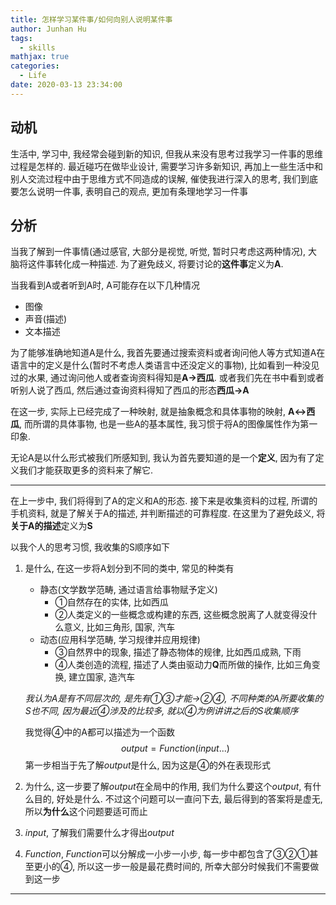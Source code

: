 ```yaml
---
title: 怎样学习某件事/如何向别人说明某件事
author: Junhan Hu
tags:
  - skills
mathjax: true
categories:
  - Life
date: 2020-03-13 23:34:00
---
```


## 动机

生活中, 学习中, 我经常会碰到新的知识, 但我从来没有思考过我学习一件事的思维过程是怎样的. 最近碰巧在做毕业设计, 需要学习许多新知识, 再加上一些生活中和别人交流过程中由于思维方式不同造成的误解, 催使我进行深入的思考, 我们到底要怎么说明一件事, 表明自己的观点, 更加有条理地学习一件事

<!-- more -->

## 分析

当我了解到一件事情(通过感官, 大部分是视觉, 听觉, 暂时只考虑这两种情况), 大脑将这件事转化成一种描述. 为了避免歧义, 将要讨论的**这件事**定义为**A**.

当我看到A或者听到A时, A可能存在以下几种情况

* 图像
* 声音(描述)
* 文本描述

为了能够准确地知道A是什么, 我首先要通过搜索资料或者询问他人等方式知道A在语言中的定义是什么(暂时不考虑人类语言中还没定义的事物), 比如看到一种没见过的水果, 通过询问他人或者查询资料得知是**A$\to$西瓜**. 或者我们先在书中看到或者听别人说了西瓜, 然后通过查询资料得知了西瓜的形态**西瓜$\to$A**

在这一步, 实际上已经完成了一种映射, 就是抽象概念和具体事物的映射, **A$\leftrightarrow$西瓜**, 而所谓的具体事物, 也是一些A的基本属性, 我习惯于将A的图像属性作为第一印象.

无论A是以什么形式被我们所感知到, 我认为首先要知道的是一个**定义**, 因为有了定义我们才能获取更多的资料来了解它.

---

在上一步中, 我们将得到了A的定义和A的形态. 接下来是收集资料的过程, 所谓的手机资料, 就是了解关于A的描述, 并判断描述的可靠程度. 在这里为了避免歧义, 将**关于A的描述**定义为**S**

以我个人的思考习惯, 我收集的S顺序如下

1. 是什么, 在这一步将A划分到不同的类中, 常见的种类有

   * 静态(文学数学范畴, 通过语言给事物赋予定义)
     * ①自然存在的实体, 比如西瓜
     * ②人类定义的一些概念或构建的东西, 这些概念脱离了人就变得没什么意义, 比如三角形, 国家, 汽车
   * 动态(应用科学范畴, 学习规律并应用规律)
     * ③自然界中的现象, 描述了静态物体的规律, 比如西瓜成熟, 下雨
     * ④人类创造的流程, 描述了人类由驱动力**Q**而所做的操作, 比如三角变换, 建立国家, 造汽车

   *我认为A是有不同层次的, 是先有①③才能$\to$②④, 不同种类的A所要收集的S也不同, 因为最近④涉及的比较多, 就以④为例讲讲之后的S收集顺序*

   我觉得④中的A都可以描述为一个函数
   $$
   output=Function(input...)
   $$
   第一步相当于先了解$output$是什么, 因为这是④的外在表现形式

2. 为什么, 这一步要了解$output$在全局中的作用, 我们为什么要这个$output$, 有什么目的, 好处是什么. 不过这个问题可以一直问下去, 最后得到的答案将是虚无, 所以**为什么**这个问题要适可而止

3. $input$, 了解我们需要什么才得出$output$

4. $Function$, $Function$可以分解成一小步一小步, 每一步中都包含了③②①甚至更小的④, 所以这一步一般是最花费时间的, 所幸大部分时候我们不需要做到这一步

---

